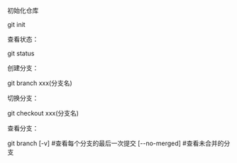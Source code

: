 初始化仓库

git init

查看状态：

git status

创建分支：

git branch xxx(分支名)

切换分支：

git checkout xxx(分支名)

查看分支：

git branch [-v] #查看每个分支的最后一次提交 [--no-merged] #查看未合并的分支